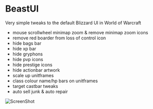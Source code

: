 # BeastUI
Very simple tweaks to the default Blizzard UI in World of Warcraft

* mouse scrollwheel minimap zoom & remove minimap zoom icons
* remove red boarder from loss of control icon
* hide bags bar
* hide xp bar
* hide gryphons
* hide pvp icons
* hide prestige icons
* hide actionbar artwork
* scale up unitframes
* class colour name/hp bars on unitframes
* target castbar tweaks
* auto sell junk & auto repair

![ScreenShot](https://i.imgur.com/zv9EMYl.png)
